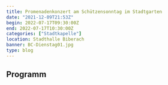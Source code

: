 ```yaml
---
title: Promenadenkonzert am Schützensonntag im Stadtgarten
date: "2021-12-09T21:53Z"
begin: 2022-07-17T09:30:00Z
end: 2022-07-17T10:30:00Z
categories: ["Stadtkapelle"]
location: Stadthalle Biberach
banner: BC-Dienstag01.jpg
type: blog
---
```

## Programm

